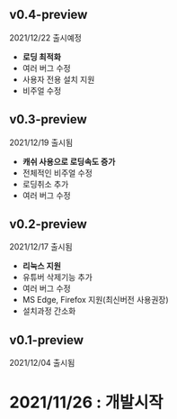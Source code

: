 ## v0.4-preview
2021/12/22 출시예정

- **로딩 최적화**
- 여러 버그 수정
- 사용자 전용 설치 지원
- 비주얼 수정

## v0.3-preview
2021/12/19 출시됨

- **캐쉬 사용으로 로딩속도 증가**
- 전체적인 비주얼 수정
- 로딩취소 추가
- 여러 버그 수정

## v0.2-preview
2021/12/17 출시됨

- **리눅스 지원**
- 유튜버 삭제기능 추가
- 여러 버그 수정
- MS Edge, Firefox 지원(최신버전 사용권장)
- 설치과정 간소화

## v0.1-preview
2021/12/04 출시됨

# 2021/11/26 : 개발시작

